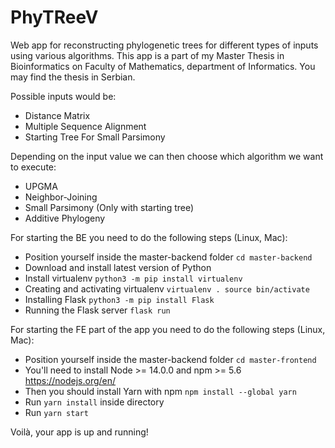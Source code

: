 # PhyTReeV

Web app for reconstructing phylogenetic trees for different types of inputs using various algorithms.
This app is a part of my Master Thesis in Bioinformatics on Faculty of Mathematics, department of Informatics. 
You may find the thesis in Serbian.

Possible inputs would be:
- Distance Matrix
- Multiple Sequence Alignment
- Starting Tree For Small Parsimony

Depending on the input value we can then choose which algorithm we want to execute:
- UPGMA
- Neighbor-Joining
- Small Parsimony (Only with starting tree)
- Additive Phylogeny

For starting the BE you need to do the following steps (Linux, Mac):
- Position yourself inside the master-backend folder `cd master-backend`
- Download and install latest version of Python
- Install virtualenv `python3 -m pip install virtualenv`
- Creating and activating virtualenv 
`virtualenv .
source bin/activate`
- Installing Flask `python3 -m pip install Flask`
- Running the Flask server `flask run`

For starting the FE part of the app you need to do the following steps (Linux, Mac):
- Position yourself inside the master-backend folder `cd master-frontend`
- You'll need to install Node >= 14.0.0 and npm >= 5.6 https://nodejs.org/en/
- Then you should install Yarn with npm `npm install --global yarn`
- Run `yarn install` inside directory
- Run `yarn start`

Voilà, your app is up and running!
